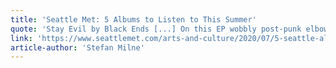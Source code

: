 ```yaml
---
title: 'Seattle Met: 5 Albums to Listen to This Summer'
quote: 'Stay Evil by Black Ends [...] On this EP wobbly post-punk elbows in...'
link: 'https://www.seattlemet.com/arts-and-culture/2020/07/5-seattle-albums-to-listen-to-this-summer'
article-author: 'Stefan Milne'
---
```

